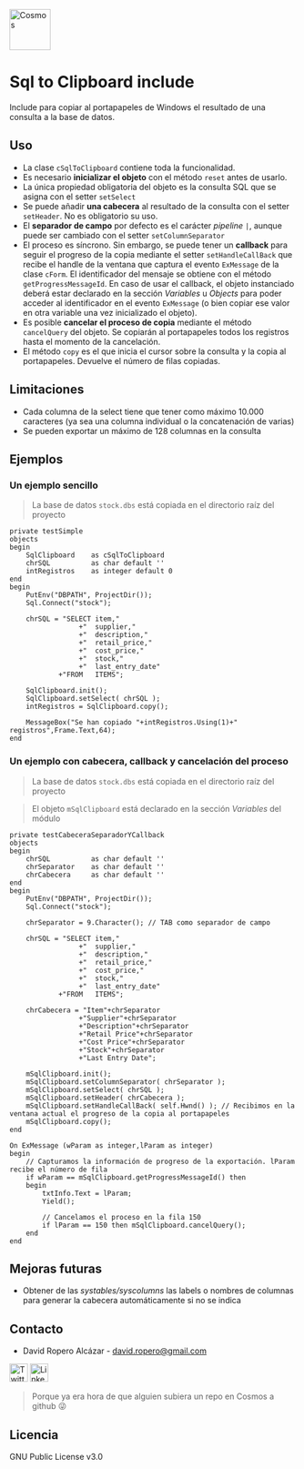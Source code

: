 [<img src="http://www.base100.com/images/productos/cosmos.png" alt="Cosmos" width="72"/>](http://www.base100.com/es/productos/cosmos01.html)

# Sql to Clipboard include
Include para copiar al portapapeles de Windows el resultado de una consulta a la base de datos.

## Uso

* La clase ``cSqlToClipboard`` contiene toda la funcionalidad.
* Es necesario **inicializar el objeto** con el método ``reset`` antes de usarlo.
* La única propiedad obligatoria del objeto es la consulta SQL que se asigna con el setter ``setSelect``
* Se puede añadir **una cabecera** al resultado de la consulta con el setter ``setHeader``. No es obligatorio su uso.
* El **separador de campo** por defecto es el carácter *pipeline* ``|``, aunque puede ser cambiado con el setter ``setColumnSeparator``
* El proceso es síncrono. Sin embargo, se puede tener un **callback** para seguir el progreso de la copia mediante el setter ``setHandleCallBack`` que recibe el handle de la ventana que captura el evento ``ExMessage`` de la clase ``cForm``. El identificador del mensaje se obtiene con el método ``getProgressMessageId``. En caso de usar el callback, el objeto instanciado deberá estar declarado en la sección *Variables* u *Objects* para poder acceder al identificador en el evento ``ExMessage`` (o bien copiar ese valor en otra variable una vez inicializado el objeto).
* Es posible **cancelar el proceso de copia** mediante el método ``cancelQuery`` del objeto. Se copiarán al portapapeles todos los registros hasta el momento de la cancelación.
* El método ``copy`` es el que inicia el cursor sobre la consulta y la copia al portapapeles. Devuelve el número de filas copiadas.

## Limitaciones

* Cada columna de la select tiene que tener como máximo 10.000 caracteres (ya sea una columna individual o la concatenación de varias)
* Se pueden exportar un máximo de 128 columnas en la consulta

## Ejemplos

### Un ejemplo sencillo
> La base de datos ``stock.dbs`` está copiada en el directorio raíz del proyecto
```
private testSimple
objects
begin
    SqlClipboard    as cSqlToClipboard
    chrSQL          as char default ''
    intRegistros    as integer default 0
end
begin
    PutEnv("DBPATH", ProjectDir());
    Sql.Connect("stock");

    chrSQL = "SELECT item,"
                 +"  supplier,"
                 +"  description,"
                 +"  retail_price,"
                 +"  cost_price,"
                 +"  stock,"
                 +"  last_entry_date"
            +"FROM   ITEMS";

    SqlClipboard.init();
    SqlClipboard.setSelect( chrSQL );
    intRegistros = SqlClipboard.copy();

    MessageBox("Se han copiado "+intRegistros.Using(1)+" registros",Frame.Text,64);
end
```

### Un ejemplo con cabecera, callback y cancelación del proceso
> La base de datos ``stock.dbs`` está copiada en el directorio raíz del proyecto

> El objeto ``mSqlClipboard`` está declarado en la sección *Variables* del módulo
```
private testCabeceraSeparadorYCallback
objects
begin
    chrSQL          as char default ''
    chrSeparator    as char default ''
    chrCabecera     as char default ''
end
begin
    PutEnv("DBPATH", ProjectDir());
    Sql.Connect("stock");

    chrSeparator = 9.Character(); // TAB como separador de campo

    chrSQL = "SELECT item,"
                 +"  supplier,"
                 +"  description,"
                 +"  retail_price,"
                 +"  cost_price,"
                 +"  stock,"
                 +"  last_entry_date"
            +"FROM   ITEMS";

    chrCabecera = "Item"+chrSeparator
                 +"Supplier"+chrSeparator
                 +"Description"+chrSeparator
                 +"Retail Price"+chrSeparator
                 +"Cost Price"+chrSeparator
                 +"Stock"+chrSeparator
                 +"Last Entry Date";

    mSqlClipboard.init();
    mSqlClipboard.setColumnSeparator( chrSeparator );
    mSqlClipboard.setSelect( chrSQL );
    mSqlClipboard.setHeader( chrCabecera );
    mSqlClipboard.setHandleCallBack( self.Hwnd() ); // Recibimos en la ventana actual el progreso de la copia al portapapeles
    mSqlClipboard.copy();
end

On ExMessage (wParam as integer,lParam as integer)
begin
    // Capturamos la información de progreso de la exportación. lParam recibe el número de fila
    if wParam == mSqlClipboard.getProgressMessageId() then
    begin
        txtInfo.Text = lParam;
        Yield();

        // Cancelamos el proceso en la fila 150
        if lParam == 150 then mSqlClipboard.cancelQuery();
    end
end
```

## Mejoras futuras

* Obtener de las *systables/syscolumns* las labels o nombres de columnas para generar la cabecera automáticamente si no se indica

## Contacto

* David Ropero Alcázar - david.ropero@gmail.com

[<img src="https://image.freepik.com/iconos-gratis/boton-del-logotipo-de-twitter_318-85053.jpg" alt="Twitter" width="32"/>](https://twitter.com/clothierdroid)
[<img src="http://www.iconsdb.com/icons/preview/black/linkedin-4-xxl.png" alt="Linkedin" width="32"/>](http://www.linkedin.com/in/davidropero)

> Porque ya era hora de que alguien subiera un repo en Cosmos a github :stuck_out_tongue_winking_eye:

## Licencia

GNU Public License v3.0
